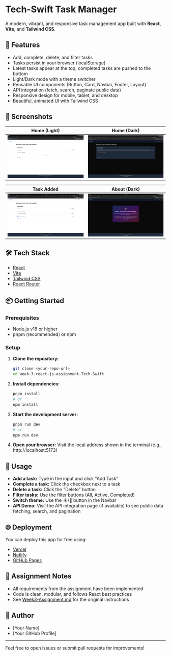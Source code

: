 # Tech-Swift Task Manager

A modern, vibrant, and responsive task management app built with **React**, **Vite**, and **Tailwind CSS**.

## 🚀 Features
- Add, complete, delete, and filter tasks
- Tasks persist in your browser (localStorage)
- Latest tasks appear at the top; completed tasks are pushed to the bottom
- Light/Dark mode with a theme switcher
- Reusable UI components (Button, Card, Navbar, Footer, Layout)
- API integration (fetch, search, paginate public data)
- Responsive design for mobile, tablet, and desktop
- Beautiful, animated UI with Tailwind CSS

## 📸 Screenshots

| Home (Light) | Home (Dark) |
|:---:|:---:|
| ![Home Light](./screenshots/HomeLight.png) | ![Home Dark](./screenshots/HomeDark.png) |

| Task Added | About (Dark) |
|:---:|:---:|
| ![Task Added](./screenshots/TaskAdded.png) | ![About Dark](./screenshots/AboutDark.png) |

## 🛠️ Tech Stack
- [React](https://react.dev/)
- [Vite](https://vitejs.dev/)
- [Tailwind CSS](https://tailwindcss.com/)
- [React Router](https://reactrouter.com/)

## 📦 Getting Started

### Prerequisites
- Node.js v18 or higher
- pnpm (recommended) or npm

### Setup
1. **Clone the repository:**
   ```sh
   git clone <your-repo-url>
   cd week-3-react-js-assignment-Tech-Swift
   ```
2. **Install dependencies:**
   ```sh
   pnpm install
   # or
   npm install
   ```
3. **Start the development server:**
   ```sh
   pnpm run dev
   # or
   npm run dev
   ```
4. **Open your browser:**
   Visit the local address shown in the terminal (e.g., http://localhost:5173)

## 📝 Usage
- **Add a task:** Type in the input and click "Add Task"
- **Complete a task:** Click the checkbox next to a task
- **Delete a task:** Click the "Delete" button
- **Filter tasks:** Use the filter buttons (All, Active, Completed)
- **Switch theme:** Use the ☀️/🌙 button in the Navbar
- **API Demo:** Visit the API integration page (if available) to see public data fetching, search, and pagination

## 🌐 Deployment
You can deploy this app for free using:
- [Vercel](https://vercel.com/)
- [Netlify](https://www.netlify.com/)
- [GitHub Pages](https://pages.github.com/)

## 📄 Assignment Notes
- All requirements from the assignment have been implemented
- Code is clean, modular, and follows React best practices
- See [Week3-Assignment.md](./Week3-Assignment.md) for the original instructions

## 👤 Author
- [Your Name]
- [Your GitHub Profile]

---

Feel free to open issues or submit pull requests for improvements!
